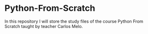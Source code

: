 # Python-From-Scratch
In this repository I will store the study files of the course Python From Scratch taught by teacher Carlos Melo.
